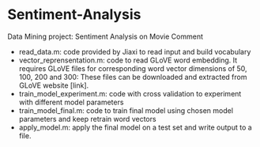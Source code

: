 # Sentiment-Analysis
Data Mining project: Sentiment Analysis on Movie Comment

-	read_data.m: code provided by Jiaxi to read input and build vocabulary
-	vector_reprensentation.m: code to read GLoVE word embedding. It requires GLoVE files for corresponding word vector dimensions of 50, 100, 200 and 300: These files can be downloaded and extracted from GLoVE website [link].
-	train_model_experiment.m: code with cross validation to experiment with different model parameters
-	train_model_final.m: code to train final model using chosen model parameters and keep retrain word vectors
-	apply_model.m: apply the final model on a test set and write output to a file.

